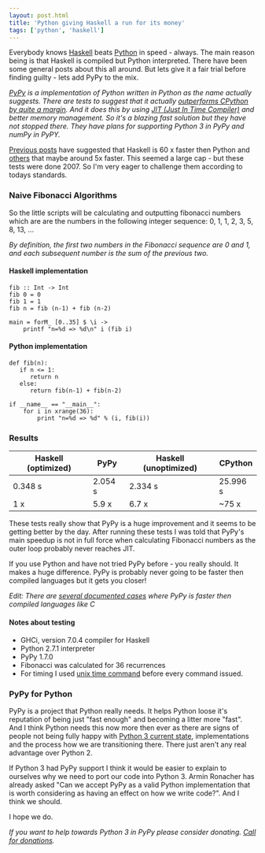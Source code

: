 ```yaml
---
layout: post.html
title: 'Python giving Haskell a run for its money'
tags: ['python', 'haskell']
---
```


Everybody knows [Haskell](http://www.haskell.org/haskellwiki/Haskell 'Python') beats [Python](http://python.org/ 'Python') in speed - always. The main reason being is that Haskell is compiled but Python interpreted. There have been some general posts about this all around. But lets give it a fair trial before finding guilty - lets add PyPy to the mix.

_[PyPy](http://pypy.org/ 'PyPy') is a implementation of Python written in Python as the name actually suggests. There are tests to suggest that it actually [outperforms CPython by quite a margin](http://speed.pypy.org/). And it does this by using [JIT (Just In Time Compiler)](http://en.wikipedia.org/wiki/Just-in-time_compilation, 'JIT Wikipedia') and better memory management. So it's a blazing fast solution but they have not stopped there. They have plans for supporting Python 3 in PyPy and numPy in PyPY._

[Previous posts](http://donsbot.wordpress.com/2007/11/29/holy-shmoly-ghc-haskell-68-smokes-python-and-ruby-away-and-you-can-parallelise-it-for-free/) have suggested that Haskell is 60 x faster then Python and [others](http://filoxus.blogspot.com/2007/12/holy-shmoly-haskell-doesnt-smoke-python.html) that maybe around 5x faster. This seemed a large cap - but these tests were done 2007. So I'm very eager to challenge them according to todays standards.

### Naive Fibonacci Algorithms
So the little scripts will be calculating and outputting fibonacci numbers which are are the numbers in the following integer sequence: 0, 1, 1, 2, 3, 5, 8, 13, ...

_By definition, the first two numbers in the Fibonacci sequence are 0 and 1, and each subsequent number is the sum of the previous two._

#### Haskell implementation

~~~ { haskell }
fib :: Int -> Int
fib 0 = 0
fib 1 = 1
fib n = fib (n-1) + fib (n-2)

main = forM_ [0..35] $ \i ->
    printf "n=%d => %d\n" i (fib i)
~~~


#### Python implementation
~~~ { python }
def fib(n):
   if n <= 1:
      return n
   else:
      return fib(n-1) + fib(n-2)
      
if __name__ == "__main__":
    for i in xrange(36):
        print "n=%d => %d" % (i, fib(i))
~~~

### Results
<table>
	<thead>
		<tr>
			<th>Haskell (optimized)</th>
			<th>PyPy</th>
			<th>Haskell (unoptimized)</th>
			<th>CPython</th>
		</tr>
	</thead>
	<tbody>
		<tr>
			<td>0.348 s</td>
			<td>2.054 s</td>
			<td>2.334 s</td>
			<td>25.996 s</td>
		</tr>
		<tr>
			<td>1 x</td>
			<td>5.9 x</td>
			<td>6.7 x</td>
			<td>~75 x</td>
		</tr>
	</tbody>
</table> 

These tests really show that PyPy is a huge improvement and it seems to be getting better by the day. After running these tests I was told that PyPy's main speedup is not in full force when calculating Fibonacci numbers as the outer loop probably never reaches JIT.

If you use Python and have not tried PyPy before - you really should. It makes a huge difference. PyPy is probably never going to be faster then compiled languages but it gets you closer!

_Edit: There are [several documented cases](http://morepypy.blogspot.com/2011/08/pypy-is-faster-than-c-again-string.html) where PyPy is faster then compiled languages like C_

#### Notes about testing
* GHCi, version 7.0.4 compiler for Haskell
* Python 2.7.1 interpreter
* PyPy 1.7.0
* Fibonacci was calculated for 36 recurrences
* For timing I used [unix time command](http://unixhelp.ed.ac.uk/CGI/man-cgi?time) before every command issued.

### PyPy for Python
PyPy is a project that Python really needs. It helps Python loose it's reputation of being just "fast enough" and becoming a litter more "fast". And I think Python needs this now more then ever as there are signs of people not being fully happy with [Python 3 current state](http://lucumr.pocoo.org/2011/12/7/thoughts-on-python3/), implementations and the process how we are transitioning there. There just aren't any real advantage over Python 2.

If Python 3 had PyPy support I think it would be easier to explain to ourselves why we need to port our code into Python 3. Armin Ronacher has already asked "Can we accept PyPy as a valid Python implementation that is worth considering as having an effect on how we write code?". And I think we should.

I hope we do.

_If you want to help towards Python 3 in PyPy please consider donating. [Call for donations](http://pypy.org/py3donate.html)._

